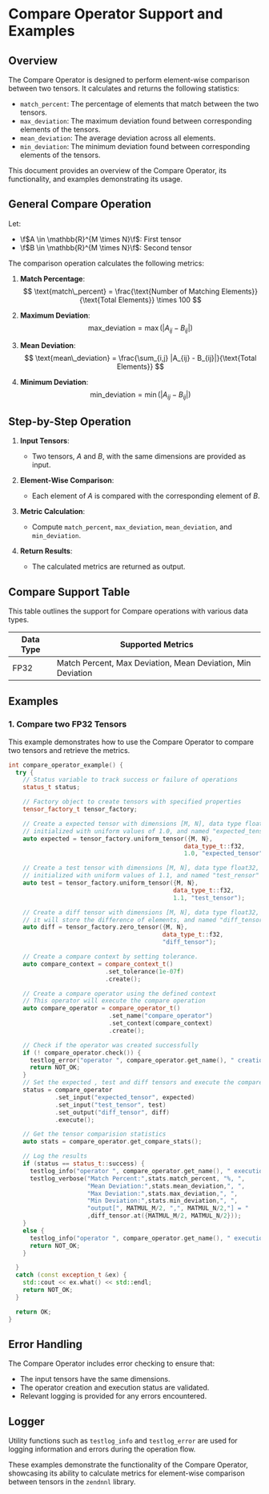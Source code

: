 
# Compare Operator Support and Examples

## Overview

The Compare Operator is designed to perform element-wise comparison between two tensors. It calculates and returns the following statistics:
- `match_percent`: The percentage of elements that match between the two tensors.
- `max_deviation`: The maximum deviation found between corresponding elements of the tensors.
- `mean_deviation`: The average deviation across all elements.
- `min_deviation`: The minimum deviation found between corresponding elements of the tensors.

This document provides an overview of the Compare Operator, its functionality, and examples demonstrating its usage.

## General Compare Operation

Let:

- \f$A \in \mathbb{R}^{M \times N}\f$: First tensor
- \f$B \in \mathbb{R}^{M \times N}\f$: Second tensor

The comparison operation calculates the following metrics:

1. **Match Percentage**:
   $$
   \text{match\_percent} = \frac{\text{Number of Matching Elements}}{\text{Total Elements}} \times 100
   $$

2. **Maximum Deviation**:
   $$
   \text{max\_deviation} = \max(|A_{ij} - B_{ij}|)
   $$

3. **Mean Deviation**:
   $$
   \text{mean\_deviation} = \frac{\sum_{i,j} |A_{ij} - B_{ij}|}{\text{Total Elements}}
   $$

4. **Minimum Deviation**:
   $$
   \text{min\_deviation} = \min(|A_{ij} - B_{ij}|)
   $$

## Step-by-Step Operation

1. **Input Tensors**:
   - Two tensors, $A$ and $B$, with the same dimensions are provided as input.

2. **Element-Wise Comparison**:
   - Each element of $A$ is compared with the corresponding element of $B$.

3. **Metric Calculation**:
   - Compute `match_percent`, `max_deviation`, `mean_deviation`, and `min_deviation`.

4. **Return Results**:
   - The calculated metrics are returned as output.

## Compare Support Table

This table outlines the support for Compare operations with various data types.

| Data Type | Supported Metrics |
|-----------|-------------------|
| FP32      | Match Percent, Max Deviation, Mean Deviation, Min Deviation |

## Examples

### 1. Compare two FP32 Tensors

This example demonstrates how to use the Compare Operator to compare two tensors and retrieve the metrics.

```cpp
int compare_operator_example() {
  try {
    // Status variable to track success or failure of operations
    status_t status;

    // Factory object to create tensors with specified properties
    tensor_factory_t tensor_factory;

    // Create a expected tensor with dimensions [M, N], data type float32,
    // initialized with uniform values of 1.0, and named "expected_tensor"
    auto expected = tensor_factory.uniform_tensor({M, N},
                                                 data_type_t::f32,
                                                 1.0, "expected_tensor");

    // Create a test tensor with dimensions [M, N], data type float32,
    // initialized with uniform values of 1.1, and named "test_rensor"
    auto test = tensor_factory.uniform_tensor({M, N},
                                              data_type_t::f32,
                                              1.1, "test_tensor");

    // Create a diff tensor with dimensions [M, N], data type float32,
    // it will store the difference of elements, and named "diff_tensor"
    auto diff = tensor_factory.zero_tensor({M, N},
                                           data_type_t::f32,
                                           "diff_tensor");

    // Create a compare context by setting tolerance.
    auto compare_context = compare_context_t()
                           .set_tolerance(1e-07f)
                           .create();

    // Create a compare operator using the defined context
    // This operator will execute the compare operation
    auto compare_operator = compare_operator_t()
                            .set_name("compare_operator")
                            .set_context(compare_context)
                            .create();

    // Check if the operator was created successfully
    if (! compare_operator.check()) {
      testlog_error("operator ", compare_operator.get_name(), " creation failed");
      return NOT_OK;
    }
    // Set the expected , test and diff tensors and execute the compare operator
    status = compare_operator
             .set_input("expected_tensor", expected)
             .set_input("test_tensor", test)
             .set_output("diff_tensor", diff)
             .execute();

    // Get the tensor comparision statistics
    auto stats = compare_operator.get_compare_stats();

    // Log the results
    if (status == status_t::success) {
      testlog_info("operator ", compare_operator.get_name(), " execution successful.");
      testlog_verbose("Match Percent:",stats.match_percent, "%, ",
                      "Mean Deviation:",stats.mean_deviation,", ",
                      "Max Deviation:",stats.max_deviation,", ",
                      "Min Deviation:",stats.min_deviation,", ",
                      "output[", MATMUL_M/2, ",", MATMUL_N/2,"] = "
                      ,diff_tensor.at({MATMUL_M/2, MATMUL_N/2}));
    }
    else {
      testlog_info("operator ", compare_operator.get_name(), " execution failed");
      return NOT_OK;
    }

  }
  catch (const exception_t &ex) {
    std::cout << ex.what() << std::endl;
    return NOT_OK;
  }

  return OK;
}
```

## Error Handling

The Compare Operator includes error checking to ensure that:
- The input tensors have the same dimensions.
- The operator creation and execution status are validated.
- Relevant logging is provided for any errors encountered.

## Logger

Utility functions such as `testlog_info` and `testlog_error` are used for logging information and errors during the operation flow.

These examples demonstrate the functionality of the Compare Operator, showcasing its ability to calculate metrics for element-wise comparison between tensors in the `zendnnl` library.
